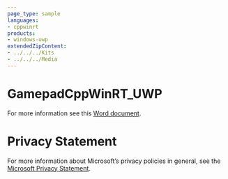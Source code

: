 ```yaml
---
page_type: sample
languages:
- cppwinrt
products:
- windows-uwp
extendedZipContent:
- ../../../Kits
- ../../../Media
---
```

# GamepadCppWinRT_UWP
For more information see this [Word document](Readme.docx).
# Privacy Statement
For more information about Microsoft’s privacy policies in general, see the [Microsoft Privacy Statement](https://privacy.microsoft.com/en-us/privacystatement/).
